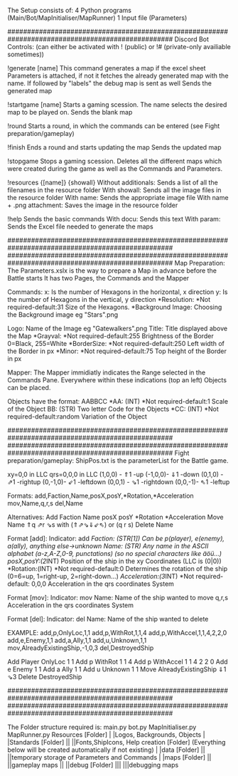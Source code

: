The Setup consists of:
4 Python programs (Main/Bot/MapInitialiser/MapRunner)
1 Input file (Parameters)

##################################################################################################
Discord Bot Controls:
(can either be activated with ! (public) or !# (private-only availiable sometimes))

!generate [name]
This command generates a map if the excel sheet Parameters is attached, 
if not it fetches the already generated map with the name.
If followed by "labels" the debug map is sent as well
Sends the generated map

!startgame [name]
Starts a gaming scession. The name selects the desired map to be played on.
Sends the blank map

!round
Starts a round, in which the commands can be entered (see Fight preparation/gameplay)

!finish
Ends a round and starts updating the map
Sends the updated map

!stopgame
Stops a gaming scession. Deletes all the different maps which were created during the game 
as well as the Commands and Parameters.

!resources {[name]} {showall}
Without additionals: Sends a list of all the filenames in the resource folder
With showall: Sends all the image files in the resource folder
With name: Sends the appropriate image file
With name + .png attachment: Saves the image in the resource folder

!help
Sends the basic commands
With docu: Sends this text
With param: Sends the Excel file needed to generate the maps

##################################################################################################
##################################################################################################
Map Preparation:
The Parameters.xslx is the way to prepare a Map in advance before the Battle starts
It has two Pages, the Commands and the Mapper

Commands:
x:		Is the number of Hexagons in the horizontal, x direction
y:		Is the number of Hexagons in the vertical, y direction
*Resolution:	*Not required-default:31	Size of the Hexagons.
*Background Image: Choosing the Background image eg "Stars".png

Logo:		Name of the Image eg "Gatewalkers".png
Title:		Title displayed above the Map
*Grayval:	*Not required-default:255	Brightness of the Border 0=Black, 255=White
*BorderSize:	*Not required-default:250	Left width of the Border in px
*Minor:		*Not required-default:75	Top height of the Border in px

Mapper:
The Mapper immidiatly indicates the Range selected in the Commands Pane.
Everywhere within these indications (top an left) Objects can be placed.

Objects have the format:
AABBCC
*AA: (INT)	*Not required-default:1	Scale of the Object
BB:  (STR)	Two letter Code for the Objects
*CC: (INT)	*Not required-default:random	Variation of the Object

##################################################################################################
##################################################################################################
Fight preparation/gameplay:
ShipPos.txt is the parameterList for the Battle game.

xy=0,0 in LLC
qrs=0,0,0 in LLC
(1,0,0) - ⇑1 -up
(-1,0,0)- ⇓1 -down
(0,1,0) - ⇗1 -rightup
(0,-1,0)- ⇙1 -leftdown
(0,0,1) - ⇘1 -rightdown
(0,0,-1)- ⇖1 -leftup

Formats:
add,Faction,Name,posX,posY,*Rotation,*Acceleration
mov,Name,q,r,s
del,Name

Alternatives:
Add Faction Name posX posY *Rotation *Acceleration
Move Name ⇑q ⇗r ⇘s with (⇑⇗⇘⇓⇙⇖) or (q r s)
Delete Name

Format [add]:
Indicator:		add
*Faction:  (STR[1])	Can be p(player), e(enemy), a(ally), anything else->unknown
Name: 	  (STR)		Any name in the ASCII alphabet (a-z,A-Z,0-9, punctations) (so no special characters like äöü...)
posX,posY:(2*INT)	Position of the ship in the xy Coordinates (LLC is (0|0))
*Rotation:(INT)		*Not required-default:0		Determines the rotation of the ship (0=6=up, 1=right-up, 2=right-down...)
*Acceleration:(3*INT)	*Not required-default: 0,0,0	Acceleration in the qrs coordinates System

Format [mov]:
Indicator:		mov
Name:			Name of the ship wanted to move
q,r,s			Acceleration in the qrs coordinates System

Format [del]:
Indicator:		del
Name:			Name of the ship wanted to delete

EXAMPLE:
add,p,OnlyLoc,1,1
add,p,WithRot,1,1,4
add,p,WithAccel,1,1,4,2,2,0
add,e,Enemy,1,1
add,a,Ally,1,1
add,u,Unknown,1,1
mov,AlreadyExistingShip,-1,0,3
del,DestroyedShip

Add Player OnlyLoc 1 1
Add p WithRot 1 1 4
Add p WithAccel 1 1 4 2 2 0
Add e Enemy 1 1
Add a Ally 1 1
Add u Unknown 1 1
Move AlreadyExistingShip ⇓1 ⇘3
Delete DestroyedShip

##################################################################################################
##################################################################################################

The Folder structure required is:
main.py
bot.py
MapInitialiser.py
MapRunner.py
Resources [Folder]
|
|Logos, Backgrounds, Objects
|
|Standards [Folder]
||
||Fonts,ShipIcons, Help
creation [Folder] (Everything below will be created automatically if not existing)
|
|data [Folder]
||
||temporary storage of Parameters and Commands
|
|maps [Folder]
||
||gameplay maps
||
||debug [Folder]
|||
|||debugging maps
